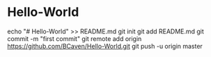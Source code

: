 # Hello-World
echo "# Hello-World" >> README.md
git init
git add README.md
git commit -m "first commit"
git remote add origin https://github.com/BCaven/Hello-World.git
git push -u origin master
